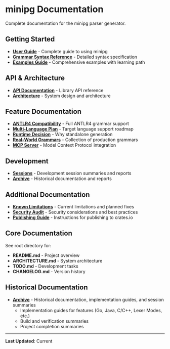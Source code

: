 # minipg Documentation

Complete documentation for the minipg parser generator.

## Getting Started

- **[User Guide](USER_GUIDE.md)** - Complete guide to using minipg
- **[Grammar Syntax Reference](GRAMMAR_SYNTAX.md)** - Detailed syntax specification
- **[Examples Guide](EXAMPLES_GUIDE.md)** - Comprehensive examples with learning path

## API & Architecture

- **[API Documentation](API.md)** - Library API reference
- **[Architecture](../ARCHITECTURE.md)** - System design and architecture

## Feature Documentation

- **[ANTLR4 Compatibility](ANTLR4_COMPATIBILITY.md)** - Full ANTLR4 grammar support
- **[Multi-Language Plan](MULTI_LANGUAGE_PLAN.md)** - Target language support roadmap
- **[Runtime Decision](RUNTIME_DECISION.md)** - Why standalone generation
- **[Real-World Grammars](REAL_WORLD_GRAMMARS.md)** - Collection of production grammars
- **[MCP Server](MCP_SERVER.md)** - Model Context Protocol integration

## Development

- **[Sessions](sessions/)** - Development session summaries and reports
- **[Archive](archive/)** - Historical documentation and reports

## Additional Documentation

- **[Known Limitations](KNOWN_LIMITATIONS.md)** - Current limitations and planned fixes
- **[Security Audit](SECURITY_AUDIT.md)** - Security considerations and best practices
- **[Publishing Guide](PUBLISHING.md)** - Instructions for publishing to crates.io

## Core Documentation

See root directory for:
- **README.md** - Project overview
- **ARCHITECTURE.md** - System architecture
- **TODO.md** - Development tasks
- **CHANGELOG.md** - Version history

## Historical Documentation

- **[Archive](archive/)** - Historical documentation, implementation guides, and session summaries
  - Implementation guides for features (Go, Java, C/C++, Lexer Modes, etc.)
  - Build and verification summaries
  - Project completion summaries

---

**Last Updated**: Current
